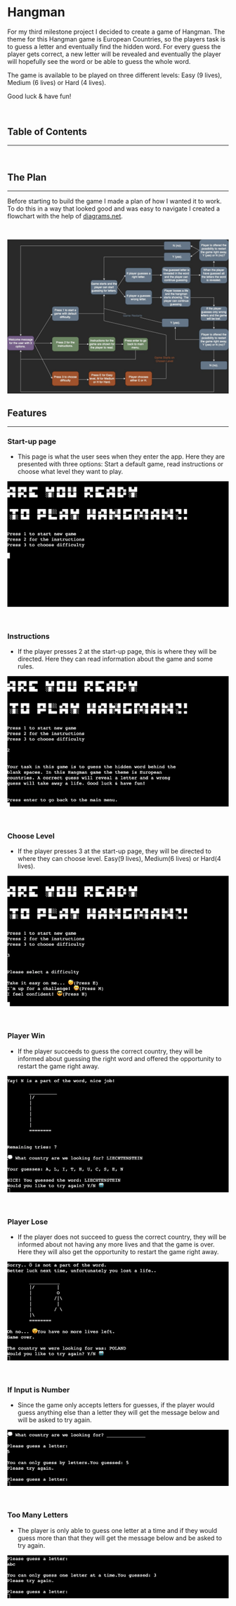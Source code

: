 # Hangman

For my third milestone project I decided to create a game of Hangman. The theme for this Hangman game is European Countries, so the players task is to guess a letter and eventually find the hidden word. 
For every guess the player gets correct, a new letter will be revealed and eventually the player will hopefully see the word or be able to guess the whole word. 

The game is available to be played on three different levels: Easy (9 lives), Medium (6 lives) or Hard (4 lives).

Good luck & have fun!

&nbsp;

## Table of Contents
---


&nbsp;

## The Plan
---

Before starting to build the game I made a plan of how I wanted it to work. To do this in a way that looked good and was easy to navigate I created a flowchart with the help of [diagrams.net](https://www.diagrams.net/).

&nbsp;

![Flowchart](readme-assets/Hangman.jpg)

## Features
---
### Start-up page
- This page is what the user sees when they enter the app. Here they are presented with three options: Start a default game, read instructions or choose what level they want to play.

![Start-up](readme-assets/Start-up%20Hangman.png)

&nbsp;

### Instructions
- If the player presses 2 at the start-up page, this is where they will be directed. Here they can read information about the game and some rules.

![Instructions](readme-assets/Instructions%20Hangman.png)

&nbsp;

### Choose Level
- If the player presses 3 at the start-up page, they will be directed to where they can choose level. Easy(9 lives), Medium(6 lives) or Hard(4 lives).

![Choose Level](readme-assets/Set%20difficulty%20Hangman.png)

&nbsp;

### Player Win
- If the player succeeds to guess the correct country, they will be informed about guessing the right word and offered the opportunity to restart the game right away.

![Player Wins](readme-assets/Win%20Hangman.png)

&nbsp;

### Player Lose
- If the player does not succeed to guess the correct country, they will be informed about not having any more lives and that the game is over. Here they will also get the opportunity to restart the game right away.

![Player Lose](readme-assets/Lose%20Hangman.png)

&nbsp;

### If Input is Number
- Since the game only accepts letters for guesses, if the player would guess anything else than a letter they will get the message below and will be asked to try again.

![Number Input](readme-assets/Guessed%20number.png)

&nbsp;

### Too Many Letters
- The player is only able to guess one letter at a time and if they would guess more than that they will get the message below and be asked to try again. 

![Too Many Letters](readme-assets/Too%20many%20letters.png)

&nbsp;
